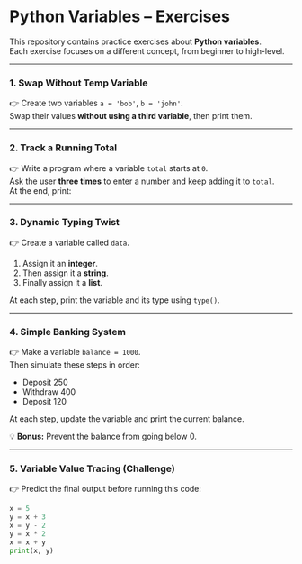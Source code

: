 # Python Variables – Exercises

This repository contains practice exercises about **Python variables**.  
Each exercise focuses on a different concept, from beginner to high-level.

---
### 1. Swap Without Temp Variable
👉 Create two variables `a = 'bob'`, `b = 'john'`.  
Swap their values **without using a third variable**, then print them.

---

### 2. Track a Running Total
👉 Write a program where a variable `total` starts at `0`.  
Ask the user **three times** to enter a number and keep adding it to `total`.  
At the end, print:  

---

### 3. Dynamic Typing Twist
👉 Create a variable called `data`.  

1. Assign it an **integer**.  
2. Then assign it a **string**.  
3. Finally assign it a **list**.  

At each step, print the variable and its type using `type()`.

---
### 4. Simple Banking System
👉 Make a variable `balance = 1000`.  
Then simulate these steps in order:

- Deposit 250  
- Withdraw 400  
- Deposit 120  

At each step, update the variable and print the current balance.  

💡 **Bonus:** Prevent the balance from going below 0.

---

### 5. Variable Value Tracing (Challenge)
👉 Predict the final output before running this code:

```python
x = 5
y = x + 3
x = y - 2
y = x * 2
x = x + y
print(x, y)
